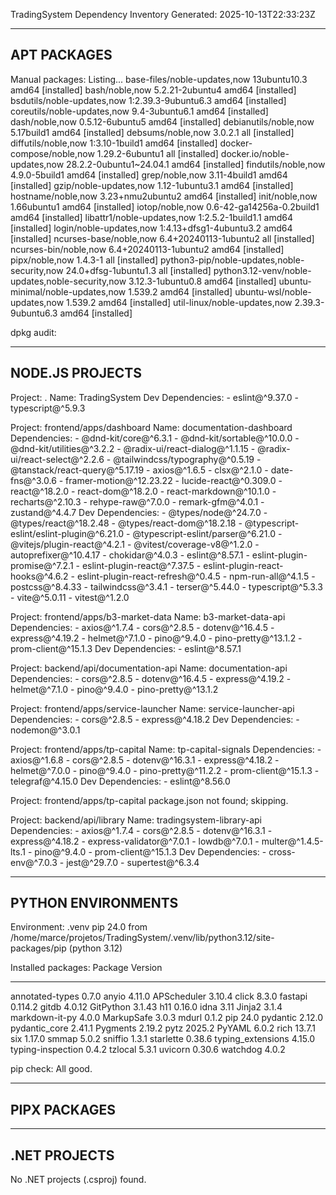TradingSystem Dependency Inventory
Generated: 2025-10-13T22:33:23Z

------------------------------------------------------------------
APT PACKAGES
------------------------------------------------------------------
Manual packages:
   Listing...
   base-files/noble-updates,now 13ubuntu10.3 amd64 [installed]
   bash/noble,now 5.2.21-2ubuntu4 amd64 [installed]
   bsdutils/noble-updates,now 1:2.39.3-9ubuntu6.3 amd64 [installed]
   coreutils/noble-updates,now 9.4-3ubuntu6.1 amd64 [installed]
   dash/noble,now 0.5.12-6ubuntu5 amd64 [installed]
   debianutils/noble,now 5.17build1 amd64 [installed]
   debsums/noble,now 3.0.2.1 all [installed]
   diffutils/noble,now 1:3.10-1build1 amd64 [installed]
   docker-compose/noble,now 1.29.2-6ubuntu1 all [installed]
   docker.io/noble-updates,now 28.2.2-0ubuntu1~24.04.1 amd64 [installed]
   findutils/noble,now 4.9.0-5build1 amd64 [installed]
   grep/noble,now 3.11-4build1 amd64 [installed]
   gzip/noble-updates,now 1.12-1ubuntu3.1 amd64 [installed]
   hostname/noble,now 3.23+nmu2ubuntu2 amd64 [installed]
   init/noble,now 1.66ubuntu1 amd64 [installed]
   iotop/noble,now 0.6-42-ga14256a-0.2build1 amd64 [installed]
   libattr1/noble-updates,now 1:2.5.2-1build1.1 amd64 [installed]
   login/noble-updates,now 1:4.13+dfsg1-4ubuntu3.2 amd64 [installed]
   ncurses-base/noble,now 6.4+20240113-1ubuntu2 all [installed]
   ncurses-bin/noble,now 6.4+20240113-1ubuntu2 amd64 [installed]
   pipx/noble,now 1.4.3-1 all [installed]
   python3-pip/noble-updates,noble-security,now 24.0+dfsg-1ubuntu1.3 all [installed]
   python3.12-venv/noble-updates,noble-security,now 3.12.3-1ubuntu0.8 amd64 [installed]
   ubuntu-minimal/noble-updates,now 1.539.2 amd64 [installed]
   ubuntu-wsl/noble-updates,now 1.539.2 amd64 [installed]
   util-linux/noble-updates,now 2.39.3-9ubuntu6.3 amd64 [installed]

dpkg audit:

------------------------------------------------------------------
NODE.JS PROJECTS
------------------------------------------------------------------
Project: .
   Name: TradingSystem
   Dev Dependencies:
     - eslint@^9.37.0
     - typescript@^5.9.3

Project: frontend/apps/dashboard
   Name: documentation-dashboard
   Dependencies:
     - @dnd-kit/core@^6.3.1
     - @dnd-kit/sortable@^10.0.0
     - @dnd-kit/utilities@^3.2.2
     - @radix-ui/react-dialog@^1.1.15
     - @radix-ui/react-select@^2.2.6
     - @tailwindcss/typography@^0.5.19
     - @tanstack/react-query@^5.17.19
     - axios@^1.6.5
     - clsx@^2.1.0
     - date-fns@^3.0.6
     - framer-motion@^12.23.22
     - lucide-react@^0.309.0
     - react@^18.2.0
     - react-dom@^18.2.0
     - react-markdown@^10.1.0
     - recharts@^2.10.3
     - rehype-raw@^7.0.0
     - remark-gfm@^4.0.1
     - zustand@^4.4.7
   Dev Dependencies:
     - @types/node@^24.7.0
     - @types/react@^18.2.48
     - @types/react-dom@^18.2.18
     - @typescript-eslint/eslint-plugin@^6.21.0
     - @typescript-eslint/parser@^6.21.0
     - @vitejs/plugin-react@^4.2.1
     - @vitest/coverage-v8@^1.2.0
     - autoprefixer@^10.4.17
     - chokidar@^4.0.3
     - eslint@^8.57.1
     - eslint-plugin-promise@^7.2.1
     - eslint-plugin-react@^7.37.5
     - eslint-plugin-react-hooks@^4.6.2
     - eslint-plugin-react-refresh@^0.4.5
     - npm-run-all@^4.1.5
     - postcss@^8.4.33
     - tailwindcss@^3.4.1
     - terser@^5.44.0
     - typescript@^5.3.3
     - vite@^5.0.11
     - vitest@^1.2.0

Project: frontend/apps/b3-market-data
   Name: b3-market-data-api
   Dependencies:
     - axios@^1.7.4
     - cors@^2.8.5
     - dotenv@^16.4.5
     - express@^4.19.2
     - helmet@^7.1.0
     - pino@^9.4.0
     - pino-pretty@^13.1.2
     - prom-client@^15.1.3
   Dev Dependencies:
     - eslint@^8.57.1

Project: backend/api/documentation-api
   Name: documentation-api
   Dependencies:
     - cors@^2.8.5
     - dotenv@^16.4.5
     - express@^4.19.2
     - helmet@^7.1.0
     - pino@^9.4.0
     - pino-pretty@^13.1.2

Project: frontend/apps/service-launcher
   Name: service-launcher-api
   Dependencies:
     - cors@^2.8.5
     - express@^4.18.2
   Dev Dependencies:
     - nodemon@^3.0.1

Project: frontend/apps/tp-capital
   Name: tp-capital-signals
   Dependencies:
     - axios@^1.6.8
     - cors@^2.8.5
     - dotenv@^16.3.1
     - express@^4.18.2
     - helmet@^7.0.0
     - pino@^9.4.0
     - pino-pretty@^11.2.2
     - prom-client@^15.1.3
     - telegraf@^4.15.0
   Dev Dependencies:
     - eslint@^8.56.0

Project: frontend/apps/tp-capital
   package.json not found; skipping.

Project: backend/api/library
   Name: tradingsystem-library-api
   Dependencies:
     - axios@^1.7.4
     - cors@^2.8.5
     - dotenv@^16.3.1
     - express@^4.18.2
     - express-validator@^7.0.1
     - lowdb@^7.0.1
     - multer@^1.4.5-lts.1
     - pino@^9.4.0
     - prom-client@^15.1.3
   Dev Dependencies:
     - cross-env@^7.0.3
     - jest@^29.7.0
     - supertest@^6.3.4

------------------------------------------------------------------
PYTHON ENVIRONMENTS
------------------------------------------------------------------
Environment: .venv
   pip 24.0 from /home/marce/projetos/TradingSystem/.venv/lib/python3.12/site-packages/pip (python 3.12)

   Installed packages:
   Package           Version
   ----------------- -------
   annotated-types   0.7.0
   anyio             4.11.0
   APScheduler       3.10.4
   click             8.3.0
   fastapi           0.114.2
   gitdb             4.0.12
   GitPython         3.1.43
   h11               0.16.0
   idna              3.11
   Jinja2            3.1.4
   markdown-it-py    4.0.0
   MarkupSafe        3.0.3
   mdurl             0.1.2
   pip               24.0
   pydantic          2.12.0
   pydantic_core     2.41.1
   Pygments          2.19.2
   pytz              2025.2
   PyYAML            6.0.2
   rich              13.7.1
   six               1.17.0
   smmap             5.0.2
   sniffio           1.3.1
   starlette         0.38.6
   typing_extensions 4.15.0
   typing-inspection 0.4.2
   tzlocal           5.3.1
   uvicorn           0.30.6
   watchdog          4.0.2

   pip check:
   All good.

------------------------------------------------------------------
PIPX PACKAGES
------------------------------------------------------------------

------------------------------------------------------------------
.NET PROJECTS
------------------------------------------------------------------
No .NET projects (.csproj) found.
